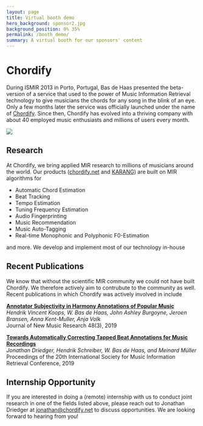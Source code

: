 ```yaml
---
layout: page
title: Virtual booth demo
hero_background: sponsor2.jpg
background_position: 0% 35% 
permalink: /booth_demo/
summary: A virtual booth for our sponsors' content
---
```


# Chordify
During ISMIR 2013 in Porto, Portugal, Bas de Haas presented the beta-version of a service that used to the power of Music Information Retrieval technology to give musicians the chords for any song in the blink of an eye. Only a few months later the service was officially launched under the name of [Chordify](https://chordify.net/). Since then, Chordify has evolved into a thriving company with about 40 employed music enthusiasts and millions of users every month.

![](https://d21buns5ku92am.cloudfront.net/46049/images/342317-chordify%20logo%20green-69c230-original-1579011985.png)

## Research
At Chordify, we bring applied MIR research to millions of musicians around the world. Our products ([chordify.net](https://chordify.net/) and [KARANG](https://karang.app/)) are built on MIR algorithms for
- Automatic Chord Estimation
- Beat Tracking
- Tempo Estimation
- Tuning Frequency Estimation
- Audio Fingerprinting
- Music Recommendation
- Music Auto-Tagging
- Real-time Monophonic and Polyphonic F0-Estimation

and more. We develop and implement most of our technology in-house

## Recent Publications
We know that without the scientific MIR community we could not have built Chordify. We therefore actively aim to contrubute to the community as well. Recent publications in which Chordify was actively involved in include

**[Annotator Subjectivity in Harmony Annotations of Popular Music](https://github.com/chordify/CASD)**\
*Hendrik Vincent Koops, W. Bas de Haas, John Ashley Burgoyne, Jeroen Bransen, Anna Kent-Muller, Anja Volk*\
Journal of New Music Research 48(3), 2019

**[Towards Automatically Correcting Tapped Beat Annotations for Music Recordings](https://github.com/chordify/tapcorrect)**\
*Jonathan Driedger, Hendrik Schreiber, W. Bas de Haas, and Meinard Müller*\
Proceedings of the 20th International Society for Music Information Retrieval Conference, 2019

## Internship Opportunity
If you are interested in doing a (remote) internship with us to conduct joint research in one of the fields listed above, please reach out to Jonathan Driedger at [jonathan@chordify.net](mailto:jonathan@chordify.net) to discuss opportunities. We are looking forward to hearing from you!
